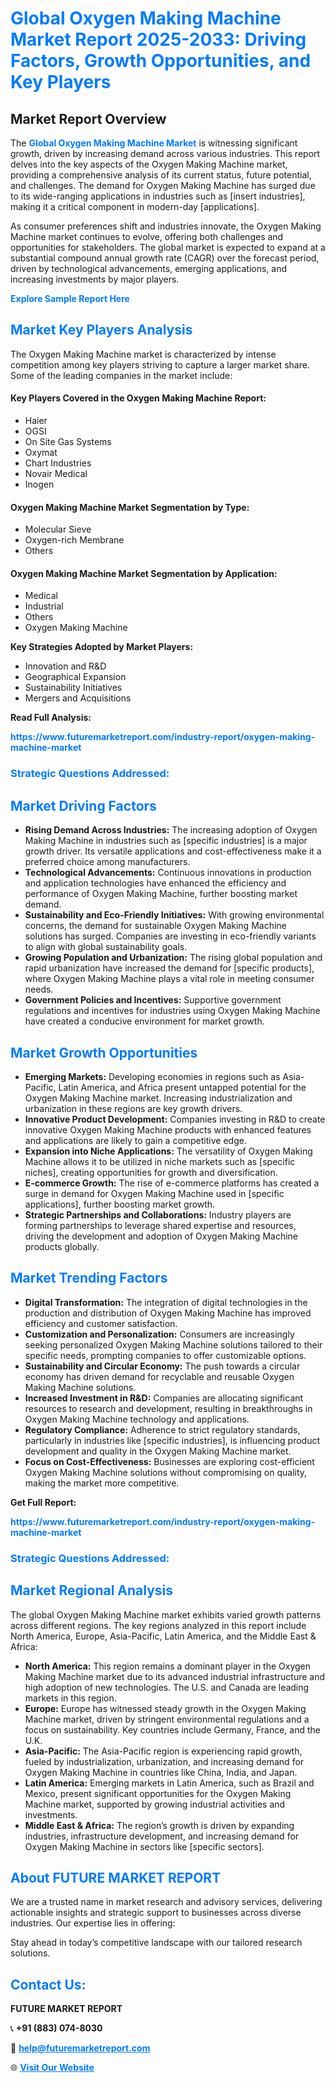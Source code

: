 <h1 style="color: #007BFF;">Global Oxygen Making Machine Market Report 2025-2033: Driving Factors, Growth Opportunities, and Key Players</h1>

<section id="overview">
<h2>Market Report Overview</h2>
<p>The <a href="https://www.futuremarketreport.com/industry-report/oxygen-making-machine-market" style="color: #007BFF; text-decoration: none;"><strong>Global Oxygen Making Machine Market</strong></a> is witnessing significant growth, driven by increasing demand across various industries. This report delves into the key aspects of the Oxygen Making Machine market, providing a comprehensive analysis of its current status, future potential, and challenges. The demand for Oxygen Making Machine has surged due to its wide-ranging applications in industries such as [insert industries], making it a critical component in modern-day [applications].</p>
<p>As consumer preferences shift and industries innovate, the Oxygen Making Machine market continues to evolve, offering both challenges and opportunities for stakeholders. The global market is expected to expand at a substantial compound annual growth rate (CAGR) over the forecast period, driven by technological advancements, emerging applications, and increasing investments by major players.</p>
</section>

<section id="overview">
<p><a href="https://www.futuremarketreport.com/request-sample/reportId=120416" style="color: #007BFF; text-decoration: none;"><strong>Explore Sample Report Here</strong></a></p>
</section>

<section id="key-players">
<h2 style="color: #007BFF;">Market Key Players Analysis</h2>
<p>The Oxygen Making Machine market is characterized by intense competition among key players striving to capture a larger market share. Some of the leading companies in the market include:</p>
<h4>Key Players Covered in the Oxygen Making Machine Report:</h4>
<ul><li>Haier</li><li>OGSI</li><li>On Site Gas Systems</li><li>Oxymat</li><li>Chart Industries</li><li>Novair Medical</li><li>Inogen</li></ul>
<h4>Oxygen Making Machine Market Segmentation by Type:</h4>
<ul><li>Molecular Sieve</li><li>Oxygen-rich Membrane</li><li>Others</li></ul>

<h4>Oxygen Making Machine Market Segmentation by Application:</h4>
<ul><li>Medical</li><li>Industrial</li><li>Others</li><li>Oxygen Making Machine</li></ul>
<p><strong>Key Strategies Adopted by Market Players:</strong></p>
<ul>
<li>Innovation and R&D</li>
<li>Geographical Expansion</li>
<li>Sustainability Initiatives</li>
<li>Mergers and Acquisitions</li>
</ul>
</section>

<section>
<p><strong>Read Full Analysis: </strong></p><a href="https://www.futuremarketreport.com/industry-report/oxygen-making-machine-market" style="color: #007BFF; text-decoration: none;"><strong>https://www.futuremarketreport.com/industry-report/oxygen-making-machine-market</strong></a>
<h3 style="color: #007BFF;">Strategic Questions Addressed:</h3>
</section>

<section id="driving-factors">
<h2 style="color: #007BFF;">Market Driving Factors</h2>
<ul>
<li><strong>Rising Demand Across Industries:</strong> The increasing adoption of Oxygen Making Machine in industries such as [specific industries] is a major growth driver. Its versatile applications and cost-effectiveness make it a preferred choice among manufacturers.</li>
<li><strong>Technological Advancements:</strong> Continuous innovations in production and application technologies have enhanced the efficiency and performance of Oxygen Making Machine, further boosting market demand.</li>
<li><strong>Sustainability and Eco-Friendly Initiatives:</strong> With growing environmental concerns, the demand for sustainable Oxygen Making Machine solutions has surged. Companies are investing in eco-friendly variants to align with global sustainability goals.</li>
<li><strong>Growing Population and Urbanization:</strong> The rising global population and rapid urbanization have increased the demand for [specific products], where Oxygen Making Machine plays a vital role in meeting consumer needs.</li>
<li><strong>Government Policies and Incentives:</strong> Supportive government regulations and incentives for industries using Oxygen Making Machine have created a conducive environment for market growth.</li>
</ul>
</section>

<section id="growth-opportunities">
<h2 style="color: #007BFF;">Market Growth Opportunities</h2>
<ul>
<li><strong>Emerging Markets:</strong> Developing economies in regions such as Asia-Pacific, Latin America, and Africa present untapped potential for the Oxygen Making Machine market. Increasing industrialization and urbanization in these regions are key growth drivers.</li>
<li><strong>Innovative Product Development:</strong> Companies investing in R&D to create innovative Oxygen Making Machine products with enhanced features and applications are likely to gain a competitive edge.</li>
<li><strong>Expansion into Niche Applications:</strong> The versatility of Oxygen Making Machine allows it to be utilized in niche markets such as [specific niches], creating opportunities for growth and diversification.</li>
<li><strong>E-commerce Growth:</strong> The rise of e-commerce platforms has created a surge in demand for Oxygen Making Machine used in [specific applications], further boosting market growth.</li>
<li><strong>Strategic Partnerships and Collaborations:</strong> Industry players are forming partnerships to leverage shared expertise and resources, driving the development and adoption of Oxygen Making Machine products globally.</li>
</ul>
</section>

<section id="trending-factors">
<h2 style="color: #007BFF;">Market Trending Factors</h2>
<ul>
<li><strong>Digital Transformation:</strong> The integration of digital technologies in the production and distribution of Oxygen Making Machine has improved efficiency and customer satisfaction.</li>
<li><strong>Customization and Personalization:</strong> Consumers are increasingly seeking personalized Oxygen Making Machine solutions tailored to their specific needs, prompting companies to offer customizable options.</li>
<li><strong>Sustainability and Circular Economy:</strong> The push towards a circular economy has driven demand for recyclable and reusable Oxygen Making Machine solutions.</li>
<li><strong>Increased Investment in R&D:</strong> Companies are allocating significant resources to research and development, resulting in breakthroughs in Oxygen Making Machine technology and applications.</li>
<li><strong>Regulatory Compliance:</strong> Adherence to strict regulatory standards, particularly in industries like [specific industries], is influencing product development and quality in the Oxygen Making Machine market.</li>
<li><strong>Focus on Cost-Effectiveness:</strong> Businesses are exploring cost-efficient Oxygen Making Machine solutions without compromising on quality, making the market more competitive.</li>
</ul>
</section>

<section>
<p><strong>Get Full Report: </strong></p><a href="https://www.futuremarketreport.com/industry-report/oxygen-making-machine-market" style="color: #007BFF; text-decoration: none;"><strong>https://www.futuremarketreport.com/industry-report/oxygen-making-machine-market</strong></a>
<h3 style="color: #007BFF;">Strategic Questions Addressed:</h3>
</section>


<section id="regional-analysis">
<h2 style="color: #007BFF;">Market Regional Analysis</h2>
<p>The global Oxygen Making Machine market exhibits varied growth patterns across different regions. The key regions analyzed in this report include North America, Europe, Asia-Pacific, Latin America, and the Middle East & Africa:</p>
<ul>
<li><strong>North America:</strong> This region remains a dominant player in the Oxygen Making Machine market due to its advanced industrial infrastructure and high adoption of new technologies. The U.S. and Canada are leading markets in this region.</li>
<li><strong>Europe:</strong> Europe has witnessed steady growth in the Oxygen Making Machine market, driven by stringent environmental regulations and a focus on sustainability. Key countries include Germany, France, and the U.K.</li>
<li><strong>Asia-Pacific:</strong> The Asia-Pacific region is experiencing rapid growth, fueled by industrialization, urbanization, and increasing demand for Oxygen Making Machine in countries like China, India, and Japan.</li>
<li><strong>Latin America:</strong> Emerging markets in Latin America, such as Brazil and Mexico, present significant opportunities for the Oxygen Making Machine market, supported by growing industrial activities and investments.</li>
<li><strong>Middle East & Africa:</strong> The region’s growth is driven by expanding industries, infrastructure development, and increasing demand for Oxygen Making Machine in sectors like [specific sectors].</li>
</ul>
</section>

<footer>
<h2 style="color: #007BFF;">About FUTURE MARKET REPORT</h2>
<p>We are a trusted name in market research and advisory services, delivering actionable insights and strategic support to businesses across diverse industries. Our expertise lies in offering:</p>

<p>Stay ahead in today’s competitive landscape with our tailored research solutions.</p>

<h2 style="color: #007BFF;">Contact Us:</h2>
<p><strong>FUTURE MARKET REPORT</strong></p>
<p>📞 <strong>+91 (883) 074-8030</strong></p>
<p>📧 <strong><a href="mailto:help@futuremarketreport.com" style="color: #007BFF;">help@futuremarketreport.com</a></strong></p>
<p>🌐 <strong><a href="https://www.futuremarketreport.com/" style="color: #007BFF;">Visit Our Website</a></strong></p>
</footer>